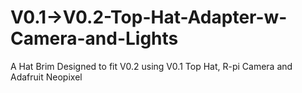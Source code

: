 # V0.1->V0.2-Top-Hat-Adapter-w-Camera-and-Lights
A Hat Brim Designed to fit V0.2 using V0.1 Top Hat, R-pi Camera and Adafruit Neopixel  
